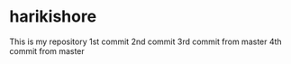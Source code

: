 harikishore
===========

This is my repository
1st commit
2nd commit
3rd commit from master
4th commit from master